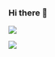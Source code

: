### Hi there 👋

<!--
**seul1230/seul1230** is a ✨ _special_ ✨ repository because its `README.md` (this file) appears on your GitHub profile.

Here are some ideas to get you started:

- 🔭 I’m currently working on ...
- 🌱 I’m currently learning ...
- 👯 I’m looking to collaborate on ...
- 🤔 I’m looking for help with ...
- 💬 Ask me about ...
- 📫 How to reach me: ...
- 😄 Pronouns: ...
- ⚡ Fun fact: ...
-->

<a href="https://www.notion.so/28cdd2a0063a4921a05ea72330353c82" target="_blank"><img src="https://img.shields.io/badge/Notion-#000000?style=flat-square&logo=Notion&logoColor=black"/></a>

<a href="https://www.notion.so/28cdd2a0063a4921a05ea72330353c82" target="_blank"><img src="https://img.shields.io/badge/-##000000?style=?style-flat-square&logo-appveyor&logo=notion&logoColor=##000000"/></a>
